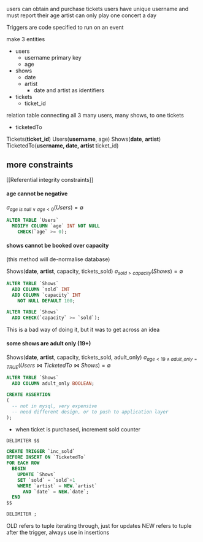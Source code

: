 users can obtain and purchase tickets
users have unique username and must report their age
artist can only play one concert a day

Triggers are code specified to run on an event

make 3 entities
- users
	- username primary key
	- age
- shows
	- date
	- artist
		- date and artist as identifiers
- tickets
	- ticket_id

relation table connecting all 3
many users, many shows, to one tickets
- ticketedTo

Tickets(**ticket_id**)
Users(**username**, age)
Shows(**date**, **artist**)
TicketedTo(**username, date, artist** ticket_id)

## more constraints
[[Referential integrity constraints]]
#### age cannot be negative
$\sigma_{age\ is\ null\ \lor\ age<0}(Users)=\emptyset$ 
```sql
ALTER TABLE `Users`
  MODIFY COLUMN `age` INT NOT NULL
    CHECK(`age` >= 0);
```
#### shows cannot be booked over capacity
(this method will de-normalise database)

Shows(**date**, **artist**, capacity, tickets_sold)
$\sigma_{sold\gt{}capacity}(Shows)=\emptyset$
```sql
ALTER TABLE `Shows`
  ADD COLUMN `sold` INT
  ADD COLUMN `capacity` INT 
    NOT NULL DEFAULT 100;

ALTER TABLE `Shows`
  ADD CHECK(`capacity` >= `sold`);
```
This is a bad way of doing it, but it was to get across an idea
#### some shows are adult only (19+)

Shows(**date**, **artist**, capacity, tickets_sold, adult_only)
$\sigma_{age < 19 \land{}adult\_only=TRUE}(Users\bowtie{}TicketedTo\bowtie{}Shows)=\emptyset$
```sql
ALTER TABLE `Shows`
  ADD COLUMN adult_only BOOLEAN;

CREATE ASSERTION
(
  -- not in mysql, very expensive
  -- need different design, or to push to application layer
);
```

- when ticket is purchased, increment sold counter
```sql
DELIMITER $$

CREATE TRIGGER `inc_sold`
BEFORE INSERT ON `TicketedTo`
FOR EACH ROW
  BEGIN
	UPDATE `Shows`
	SET `sold` = `sold`+1
	WHERE `artist` = NEW.`artist`
	  AND `date` = NEW.`date`;
  END
$$

DELIMITER ;
```
OLD refers to tuple iterating through, just for updates
NEW refers to tuple after the trigger, always use in insertions